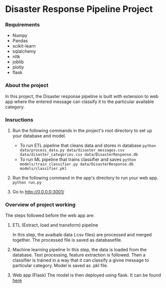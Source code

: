 # Disaster Response Pipeline Project

### Requirements
- Numpy
- Pandas
- scikit-learn
- sqlalchemy
- nltk
- joblib
- plotly
- flask

### About the project

In this project, the Disaster response pipeline is built with extension to web app where the entered message can classify it to the particular available category.

### Insructions
1. Run the following commands in the project's root directory to set up your database and model.

    - To run ETL pipeline that cleans data and stores in database
        `python data/process_data.py data/disaster_messages.csv data/disaster_categories.csv data/DisasterResponse.db`
    - To run ML pipeline that trains classifier and saves
        `python models/train_classifier.py data/DisasterResponse.db models/classifier.pkl`

2. Run the following command in the app's directory to run your web app.
    `python run.py`

3. Go to http://0.0.0.0:3001/

### Overview of project working

The steps followed before the web app are:
1. ETL (Extract, load and transform) pipeline

	In this step, the avaibale data (.csv files) are processed and merged together. The processed file is saved as databasefile. 

2. Machine learning pipeline
	In this step, the data is loaded from the database. Text processing, feature extraction is followed. Then a classifier is trained in a way that it can classify a givne message to particular category. Model is saved as .pkl file.

3. Web app (Flask)
	The model is then deployed using flask. It can be found [here](https://view6914b2f4-3001.udacity-student-workspaces.com/)

